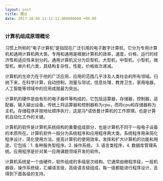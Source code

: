 ```yaml
---
layout: post
title: 概论
date: 2017-10-08 11:11:11.000000000 +09:00
---
```

### 计算机组成原理概论  

习惯上所称的“电子计算机”是指现在广泛引用的电子数字计算机，它分为专用计算机和通用计算机两大类。专用和通用是根据计算机的效率，速度，价格，运行的经济性和适应性来划分的。通用计算机又分为巨型机，大型机，中型机，小型机，微型机，单片机六类，其结构复杂性，性能，价格依次递减。

计算机的生命力在于他的广泛应用，应用的范围几乎涉及人类社会的所有领域。归纳下来，在科学计算，自动控制，测量与测试，信息处理，教育卫生，家用电器，人工智能等领域中的应用成就最为突出。

计算机的硬件是由有形的电子器件等构成的，它包括运算器，存储器，控制器，适配器，输入输出设备。传统上将运算器和控制器称为cpu，而将cpu和存储器称为主机。存储程序并按地址顺序执行，这是冯*诺依曼计算机的工作原理。也是计算机自动化工作的关键。

计算机的软件是计算机系统结构的重要组成部分，也是计算机不同于一般电子设备的本质所在。计算机软件一般分为系统程序和应用程序两大类。系统程序用来简化程序设计，简化使用方法。提高计算机的使用效率，发挥和扩大计算机的功能和用途，它包括：1. 各种服务型程序。2. 操作系统。 3. 语言类程序，4. 数据库管理系统。应用程序是针对某一应用课题领域开发的软件。

计算机系统是一个由硬件，软件组成的多级层次结构，它通常由微程序级，一般机器级，操作系统级，汇编语言级，高级语言级组成，每一级都能进行程序设计，且得到下面各级的支持。
